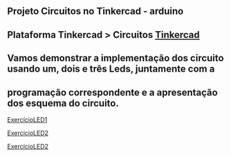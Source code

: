 

##  Projeto Circuitos no Tinkercad - arduino

##  Plataforma Tinkercad > Circuitos [Tinkercad](https://www.tinkercad.com/)



## Vamos demonstrar a implementação dos circuito usando um, dois e três Leds, juntamente com a 

## programação correspondente e  a apresentação dos esquema do circuito.


[ExercícioLED1](https://github.com/pauloamoroso/ProjTinkarduino/blob/main/led1.md)





[ExercícioLED2](https://github.com/pauloamoroso/ProjTinkarduino/blob/main/led2.md)





[ExercícioLED2](https://github.com/pauloamoroso/ProjTinkarduino/blob/main/led3.md)

























